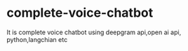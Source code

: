 # complete-voice-chatbot
It is complete voice chatbot using deepgram api,open ai api, python,langchian etc
